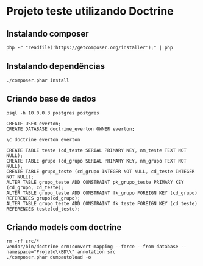 # Projeto teste utilizando Doctrine

## Instalando composer

    php -r "readfile('https://getcomposer.org/installer');" | php

## Instalando dependências

    ./composer.phar install

## Criando base de dados

    psql -h 10.0.0.3 postgres postgres
     
    CREATE USER everton;
    CREATE DATABASE doctrine_everton OWNER everton;
     
    \c doctrine_everton everton
     
    CREATE TABLE teste (cd_teste SERIAL PRIMARY KEY, nm_teste TEXT NOT NULL);
    CREATE TABLE grupo (cd_grupo SERIAL PRIMARY KEY, nm_grupo TEXT NOT NULL);
    CREATE TABLE grupo_teste (cd_grupo INTEGER NOT NULL, cd_teste INTEGER NOT NULL);
    ALTER TABLE grupo_teste ADD CONSTRAINT pk_grupo_teste PRIMARY KEY (cd_grupo, cd_teste);
    ALTER TABLE grupo_teste ADD CONSTRAINT fk_grupo FOREIGN KEY (cd_grupo) REFERENCES grupo(cd_grupo);
    ALTER TABLE grupo_teste ADD CONSTRAINT fk_teste FOREIGN KEY (cd_teste) REFERENCES teste(cd_teste);
    
## Criando models com doctrine

    rm -rf src/*
    vendor/bin/doctrine orm:convert-mapping --force --from-database --namespace="Projeto\\BD\\" annotation src
    ./composer.phar dumpautoload -o
